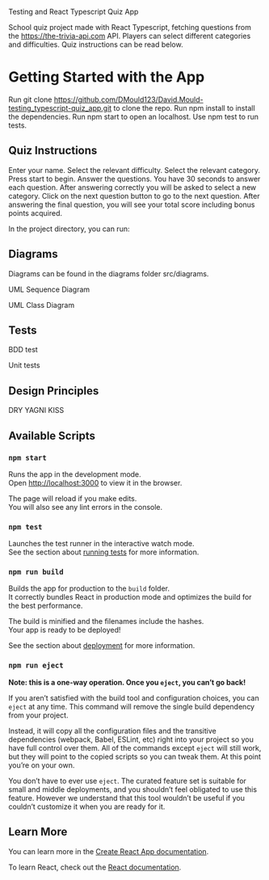 Testing and React Typescript Quiz App

School quiz project made with React Typescript, fetching questions from the https://the-trivia-api.com API.
Players can select different categories and difficulties.
Quiz instructions can be read below.

# Getting Started with the App

Run git clone https://github.com/DMould123/David.Mould-testing_typescript-quiz_app.git to clone the repo.
Run npm install to install the dependencies.
Run npm start to open an localhost.
Use npm test to run tests.

## Quiz Instructions

Enter your name.
Select the relevant difficulty.
Select the relevant category.
Press start to begin.
Answer the questions.
You have 30 seconds to answer each question.
After answering correctly you will be asked to select a new category.
Click on the next question button to go to the next question.
After answering the final question, you will see your total score including bonus points acquired.

In the project directory, you can run:

## Diagrams

Diagrams can be found in the diagrams folder src/diagrams.

UML Sequence Diagram

UML Class Diagram

## Tests

BDD test

Unit tests

## Design Principles

DRY
YAGNI
KISS

## Available Scripts

### `npm start`

Runs the app in the development mode.\
Open [http://localhost:3000](http://localhost:3000) to view it in the browser.

The page will reload if you make edits.\
You will also see any lint errors in the console.

### `npm test`

Launches the test runner in the interactive watch mode.\
See the section about [running tests](https://facebook.github.io/create-react-app/docs/running-tests) for more information.

### `npm run build`

Builds the app for production to the `build` folder.\
It correctly bundles React in production mode and optimizes the build for the best performance.

The build is minified and the filenames include the hashes.\
Your app is ready to be deployed!

See the section about [deployment](https://facebook.github.io/create-react-app/docs/deployment) for more information.

### `npm run eject`

**Note: this is a one-way operation. Once you `eject`, you can’t go back!**

If you aren’t satisfied with the build tool and configuration choices, you can `eject` at any time. This command will remove the single build dependency from your project.

Instead, it will copy all the configuration files and the transitive dependencies (webpack, Babel, ESLint, etc) right into your project so you have full control over them. All of the commands except `eject` will still work, but they will point to the copied scripts so you can tweak them. At this point you’re on your own.

You don’t have to ever use `eject`. The curated feature set is suitable for small and middle deployments, and you shouldn’t feel obligated to use this feature. However we understand that this tool wouldn’t be useful if you couldn’t customize it when you are ready for it.

## Learn More

You can learn more in the [Create React App documentation](https://facebook.github.io/create-react-app/docs/getting-started).

To learn React, check out the [React documentation](https://reactjs.org/).

